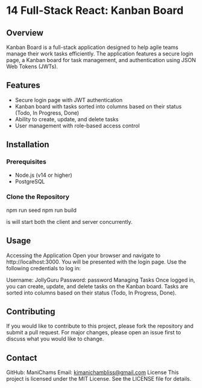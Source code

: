 # 14 Full-Stack React: Kanban Board

## Overview

 Kanban Board is a full-stack application designed to help agile teams manage their work tasks efficiently. The application features a secure login page, a Kanban board for task management, and authentication using JSON Web Tokens (JWTs).

## Features

- Secure login page with JWT authentication
- Kanban board with tasks sorted into columns based on their status (Todo, In Progress, Done)
- Ability to create, update, and delete tasks
- User management with role-based access control

## Installation

### Prerequisites

- Node.js (v14 or higher)
- PostgreSQL

### Clone the Repository 
npm run seed 
npm run build 

is will start both the client and server concurrently.

## Usage
Accessing the Application
Open your browser and navigate to http://localhost:3000. You will be presented with the login page. Use the following credentials to log in:

Username: JollyGuru
Password: password
Managing Tasks
Once logged in, you can create, update, and delete tasks on the Kanban board. Tasks are sorted into columns based on their status (Todo, In Progress, Done).

## Contributing
If you would like to contribute to this project, please fork the repository and submit a pull request. For major changes, please open an issue first to discuss what you would like to change.

## Contact
GitHub: ManiChams
Email: kimanichambliss@gmail.com
License
This project is licensed under the MIT License. See the LICENSE file for details.




